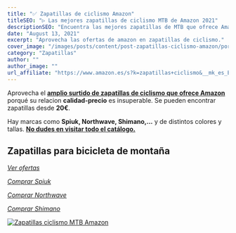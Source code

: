 ```yaml
---
title: "✅ Zapatillas de ciclismo Amazon"
titleSEO: "▷ Las mejores zapatillas de ciclismo MTB de Amazon 2021"
descriptionSEO: "Encuentra las mejores zapatillas de MTB que ofrece Amazon. ¡Entra y cómpralas al mejor precio!"
date: "August 13, 2021"
excerpt: "Aprovecha las ofertas de amazon en zapatillas de ciclismo."
cover_image: "/images/posts/content/post-zapatillas-ciclismo-amazon/portada-zapatillas-amazon.jpg"
category: "Zapatillas"
author: ""
author_image: ""
url_affiliate: "https://www.amazon.es/s?k=zapatillas+ciclismo&__mk_es_ES=%C3%85M%C3%85%C5%BD%C3%95%C3%91&linkCode=ll2&tag=devser-21&linkId=ef4371fac4c038cb4c3af37965951ce4&language=es_ES&ref_=as_li_ss_tl"
---
```


Aprovecha el [**amplio surtido de zapatillas de ciclismo que ofrece Amazon**](https://www.amazon.es/s?k=zapatillas+ciclismo&__mk_es_ES=%C3%85M%C3%85%C5%BD%C3%95%C3%91&linkCode=ll2&tag=devser-21&linkId=ef4371fac4c038cb4c3af37965951ce4&language=es_ES&ref_=as_li_ss_tl) porqué su relacion **calidad-precio** es insuperable. Se pueden encontrar zapatillas desde **20€**. 

Hay marcas como **Spiuk, Northwave, Shimano,...** y de distintos colores y tallas. [**No dudes en visitar todo el catálogo.**](https://www.amazon.es/s?k=zapatillas+ciclismo&__mk_es_ES=%C3%85M%C3%85%C5%BD%C3%95%C3%91&linkCode=ll2&tag=devser-21&linkId=ef4371fac4c038cb4c3af37965951ce4&language=es_ES&ref_=as_li_ss_tl)

## Zapatillas para bicicleta de montaña

*[Ver ofertas](https://www.amazon.es/s?k=zapatillas+ciclismo&__mk_es_ES=%C3%85M%C3%85%C5%BD%C3%95%C3%91&linkCode=ll2&tag=devser-21&linkId=ef4371fac4c038cb4c3af37965951ce4&language=es_ES&ref_=as_li_ss_tl)*

*[Comprar Spiuk](https://www.amazon.es/s?k=spiuk+zapatillas&__mk_es_ES=%C3%85M%C3%85%C5%BD%C3%95%C3%91&crid=176JJ0Y9NODHO&sprefix=spiuk+za%2Caps%2C196&linkCode=ll2&tag=devser-21&linkId=cf6b20e5f0983e59f84a19cdcf5aa539&language=es_ES&ref_=as_li_ss_tl)*

*[Comprar Northwave](https://www.amazon.es/s?k=northwave+zapatillas&__mk_es_ES=%C3%85M%C3%85%C5%BD%C3%95%C3%91&linkCode=ll2&tag=devser-21&linkId=c8bd2925a669aae484d9b0d1b7aeefce&language=es_ES&ref_=as_li_ss_tl)*

*[Comprar Shimano](https://www.amazon.es/s?k=shimano+zapatillas&__mk_es_ES=%C3%85M%C3%85%C5%BD%C3%95%C3%91&linkCode=ll2&tag=devser-21&linkId=2d49c90ca11e5d5298d6753e373afaf6&language=es_ES&ref_=as_li_ss_tl)*

[![Zapatillas ciclismo MTB Amazon](/images/posts/content/post-zapatillas-ciclismo-amazon/zapatillas-amazon.jpg)](https://www.amazon.es/s?k=zapatillas+ciclismo&__mk_es_ES=%C3%85M%C3%85%C5%BD%C3%95%C3%91&linkCode=ll2&tag=devser-21&linkId=ef4371fac4c038cb4c3af37965951ce4&language=es_ES&ref_=as_li_ss_tl "Zapatillas ciclismo MTB Amazon")



